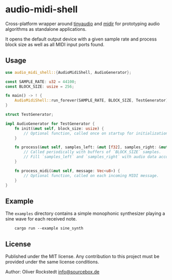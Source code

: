 # audio-midi-shell

Cross-platform wrapper around [tinyaudio](https://crates.io/crates/tinyaudio) and [midir](https://crates.io/crates/midir) for prototyping audio algorithms as standalone applications.

It opens the default output device with a given sample rate and process block size as well as all MIDI input ports found.

## Usage

```rust
use audio_midi_shell::{AudioMidiShell, AudioGenerator};

const SAMPLE_RATE: u32 = 44100;
const BLOCK_SIZE: usize = 256;

fn main() -> ! {
    AudioMidiShell::run_forever(SAMPLE_RATE, BLOCK_SIZE, TestGenerator);
}

struct TestGenerator;

impl AudioGenerator for TestGenerator {
    fn init(&mut self, block_size: usize) {
        // Optional function, called once on startup for initialization tasks.
    }

    fn process(&mut self, samples_left: &mut [f32], samples_right: &mut [f32]) {
        // Called periodically with buffers of `BLOCK_SIZE` samples.
        // Fill `samples_left` and `samples_right` with audio data accordingly.
    }

    fn process_midi(&mut self, message: Vec<u8>) {
        // Optional function, called on each incoming MIDI message.
    }
}

```

## Example

The `examples` directory contains a simple monophonic synthesizer playing a sine wave for each received note.

```shell
    cargo run --example sine_synth
```

## License

Published under the MIT license. Any contribution to this project must be provided under the same license conditions.

Author: Oliver Rockstedt <info@sourcebox.de>
